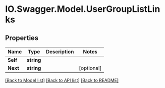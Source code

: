 # IO.Swagger.Model.UserGroupListLinks
## Properties

Name | Type | Description | Notes
------------ | ------------- | ------------- | -------------
**Self** | **string** |  | 
**Next** | **string** |  | [optional] 

[[Back to Model list]](../README.md#documentation-for-models) [[Back to API list]](../README.md#documentation-for-api-endpoints) [[Back to README]](../README.md)

